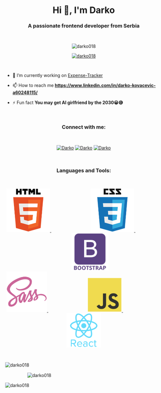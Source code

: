 <h1 align="center">Hi 👋, I'm Darko</h1>
<h3 align="center">A passionate frontend developer from Serbia</h3>
<br>
<p align="center"> <img src="https://komarev.com/ghpvc/?username=darko018&label=Profile%20views&color=0e75b6&style=flat" alt="darko018" /> </p>

<p align="center"> <a href="https://github.com/ryo-ma/github-profile-trophy"><img src="https://github-profile-trophy.vercel.app/?username=darko018" alt="darko018" /></a> </p>
<br>

- 🔭 I’m currently working on [Expense-Tracker](https://github.com/darko018/Expense-Tracker)

- 📫 How to reach me **https://www.linkedin.com/in/darko-kovacevic-a60248115/**

- ⚡ Fun fact **You may get AI girlfriend by the 2030😀😅**
<br>

<h3 align="center">Connect with me:</h3><br>
<p align="center">
<a href="https://www.linkedin.com/in/darko-kovacevic-a60248115/" target="blank"><img src="https://img.shields.io/badge/LinkedIn-0077B5?style=for-the-badge&logo=linkedin&logoColor=white" alt="Darko" /></a>
<a href="https://www.instagram.com/darko.kovacevic018/" target="blank"><img src="https://img.shields.io/badge/-Instagram-e4405f?style=for-the-badge&logo=appveyor&logo=Instagram&logoColor=white" alt="Darko" /></a>
<a href="mailto:darkokovacevic018@gmail.com" target="_blank"><img src="https://img.shields.io/badge/Gmail-D14836?style=for-the-badge&logo=gmail&logoColor=white" alt="Darko" /></a>
</p>

<br>
<h3 align="center">Languages and Tools:</h3><br>
<p align="center"> 
<a href="https://www.w3.org/html/" target="_blank"> <img src="https://raw.githubusercontent.com/devicons/devicon/master/icons/html5/html5-original-wordmark.svg" alt="html5" width="140" height="140"/> </a> &nbsp &nbsp &nbsp &nbsp &nbsp &nbsp &nbsp &nbsp &nbsp &nbsp &nbsp &nbsp &nbsp &nbsp &nbsp &nbsp
<a href="https://www.w3schools.com/css/" target="_blank"> 
<img src="https://raw.githubusercontent.com/devicons/devicon/master/icons/css3/css3-original-wordmark.svg" alt="css3" width="140" height="140"/> </a> &nbsp &nbsp &nbsp &nbsp &nbsp &nbsp &nbsp &nbsp &nbsp &nbsp &nbsp &nbsp &nbsp &nbsp &nbsp &nbsp
<a href="https://getbootstrap.com" target="_blank"><img src="https://raw.githubusercontent.com/devicons/devicon/master/icons/bootstrap/bootstrap-plain-wordmark.svg" alt="bootstrap" width="120" height="120"/> </a> <br>
<a href="https://sass-lang.com" target="_blank"> <img src="https://raw.githubusercontent.com/devicons/devicon/master/icons/sass/sass-original.svg" alt="sass" width="130" height="130"/> </a> &nbsp &nbsp &nbsp &nbsp &nbsp &nbsp &nbsp &nbsp &nbsp &nbsp &nbsp &nbsp &nbsp &nbsp &nbsp &nbsp
<a href="https://developer.mozilla.org/en-US/docs/Web/JavaScript" target="_blank"> <img src="https://raw.githubusercontent.com/devicons/devicon/master/icons/javascript/javascript-original.svg" alt="javascript" width="110" height="110"/> </a> &nbsp &nbsp &nbsp &nbsp &nbsp &nbsp &nbsp &nbsp &nbsp &nbsp &nbsp &nbsp &nbsp &nbsp &nbsp &nbsp
<a href="https://reactjs.org/" target="_blank"> <img src="https://raw.githubusercontent.com/devicons/devicon/master/icons/react/react-original-wordmark.svg" alt="react" width="110" height="110"/> </a>
</p><br>
<p><img align="left" src="https://github-readme-stats.vercel.app/api/top-langs?username=darko018&show_icons=true&locale=en&layout=compact" alt="darko018" /></p><br>

<p>&nbsp &nbsp &nbsp &nbsp &nbsp&nbsp &nbsp &nbsp &nbsp &nbsp<img align="center" src="https://github-readme-stats.vercel.app/api?username=darko018&show_icons=true&locale=en" alt="darko018" /></p>

<p><img align="center" src="https://github-readme-streak-stats.herokuapp.com/?user=darko018&" alt="darko018" /></p>

